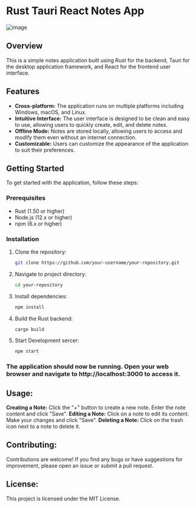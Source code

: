 # Rust Tauri React Notes App

![image](https://github.com/praball/Rust-Application/assets/92200181/49c0c85e-489a-40af-8417-c048af74151a)

## Overview

This is a simple notes application built using Rust for the backend, Tauri for the desktop application framework, and React for the frontend user interface.

## Features

- **Cross-platform:** The application runs on multiple platforms including Windows, macOS, and Linux.
- **Intuitive Interface:** The user interface is designed to be clean and easy to use, allowing users to quickly create, edit, and delete notes.
- **Offline Mode:** Notes are stored locally, allowing users to access and modify them even without an internet connection.
- **Customizable:** Users can customize the appearance of the application to suit their preferences.

## Getting Started

To get started with the application, follow these steps:

### Prerequisites

- Rust (1.50 or higher)
- Node.js (12.x or higher)
- npm (6.x or higher)

### Installation

1. Clone the repository:
   ```bash
   git clone https://github.com/your-username/your-repository.git
2. Navigate to project directory:
   ```bash
   cd your-repository
3. Install dependencies:
   ```bash
   npm install
4. Build the Rust backend:
   ```bash
   cargo build
5. Start Development sercer:
   ```bash
   npm start

### The application should now be running. Open your web browser and navigate to http://localhost:3000 to access it.

## Usage:
<b> Creating a Note:</b> Click the "+" button to create a new note. Enter the note content and click "Save".
<b> Editing a Note:</b> Click on a note to edit its content. Make your changes and click "Save".
<b> Deleting a Note:</b> Click on the trash icon next to a note to delete it.

## Contributing:
Contributions are welcome! If you find any bugs or have suggestions for improvement, please open an issue or submit a pull request.

## License:
This project is licensed under the MIT License.
